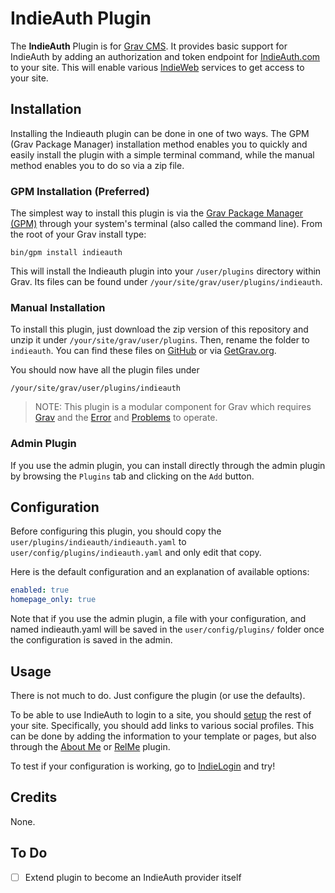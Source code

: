 # IndieAuth Plugin

The **IndieAuth** Plugin is for [Grav CMS](http://github.com/getgrav/grav). 
It provides basic support for IndieAuth by adding an authorization and token endpoint for [IndieAuth.com](https://indieauth.com/) to your site. 
This will enable various [IndieWeb](https://indieweb.org/) services to get access to your site.

## Installation

Installing the Indieauth plugin can be done in one of two ways. The GPM (Grav Package Manager) installation method enables you to quickly and easily install the plugin with a simple terminal command, while the manual method enables you to do so via a zip file.

### GPM Installation (Preferred)

The simplest way to install this plugin is via the [Grav Package Manager (GPM)](http://learn.getgrav.org/advanced/grav-gpm) through your system's terminal (also called the command line).  From the root of your Grav install type:

    bin/gpm install indieauth

This will install the Indieauth plugin into your `/user/plugins` directory within Grav. Its files can be found under `/your/site/grav/user/plugins/indieauth`.

### Manual Installation

To install this plugin, just download the zip version of this repository and unzip it under `/your/site/grav/user/plugins`. Then, rename the folder to `indieauth`. You can find these files on [GitHub](https://github.com/metbril/grav-plugin-indieauth) or via [GetGrav.org](http://getgrav.org/downloads/plugins#extras).

You should now have all the plugin files under

    /your/site/grav/user/plugins/indieauth

> NOTE: This plugin is a modular component for Grav which requires [Grav](http://github.com/getgrav/grav) and the [Error](https://github.com/getgrav/grav-plugin-error) and [Problems](https://github.com/getgrav/grav-plugin-problems) to operate.

### Admin Plugin

If you use the admin plugin, you can install directly through the admin plugin by browsing the `Plugins` tab and clicking on the `Add` button.

## Configuration

Before configuring this plugin, you should copy the `user/plugins/indieauth/indieauth.yaml` to `user/config/plugins/indieauth.yaml` and only edit that copy.

Here is the default configuration and an explanation of available options:

```yaml
enabled: true
homepage_only: true
```

Note that if you use the admin plugin, a file with your configuration, and named indieauth.yaml will be saved in the `user/config/plugins/` folder once the configuration is saved in the admin.

## Usage

There is not much to do. Just configure the plugin (or use the defaults).

To be able to use IndieAuth to login to a site, you should [setup](https://indieauth.com/setup) the rest of your site. Specifically, you should add links to various social profiles. This can be done by adding the information to your template or pages, but also through the [About Me](https://github.com/Birssan/grav-plugin-about-me) or [RelMe](https://github.com/metbril/grav-plugin-relme) plugin.

To test if your configuration is working, go to [IndieLogin](https://indielogin.com/) and try!

## Credits

None.

## To Do

- [ ] Extend plugin to become an IndieAuth provider itself
